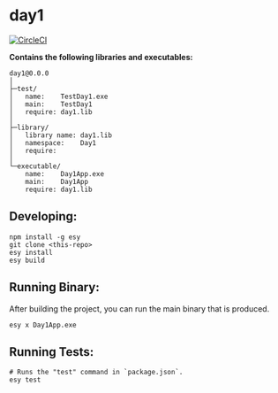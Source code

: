 # day1


[![CircleCI](https://circleci.com/gh/yourgithubhandle/day1/tree/master.svg?style=svg)](https://circleci.com/gh/yourgithubhandle/day1/tree/master)


**Contains the following libraries and executables:**

```
day1@0.0.0
│
├─test/
│   name:    TestDay1.exe
│   main:    TestDay1
│   require: day1.lib
│
├─library/
│   library name: day1.lib
│   namespace:    Day1
│   require:
│
└─executable/
    name:    Day1App.exe
    main:    Day1App
    require: day1.lib
```

## Developing:

```
npm install -g esy
git clone <this-repo>
esy install
esy build
```

## Running Binary:

After building the project, you can run the main binary that is produced.

```
esy x Day1App.exe 
```

## Running Tests:

```
# Runs the "test" command in `package.json`.
esy test
```
